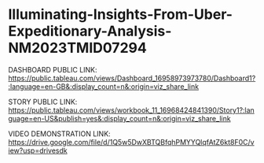 # Illuminating-Insights-From-Uber-Expeditionary-Analysis-NM2023TMID07294

DASHBOARD PUBLIC LINK:  https://public.tableau.com/views/Dashboard_16958973973780/Dashboard1?:language=en-GB&:display_count=n&:origin=viz_share_link

STORY PUBLIC LINK:  https://public.tableau.com/views/workbook_11_16968424841390/Story1?:language=en-US&publish=yes&:display_count=n&:origin=viz_share_link

VIDEO DEMONSTRATION LINK:  https://drive.google.com/file/d/1Q5w5DwXBTQBfqhPMYYQlqfAtZ6kt8F0C/view?usp=drivesdk
